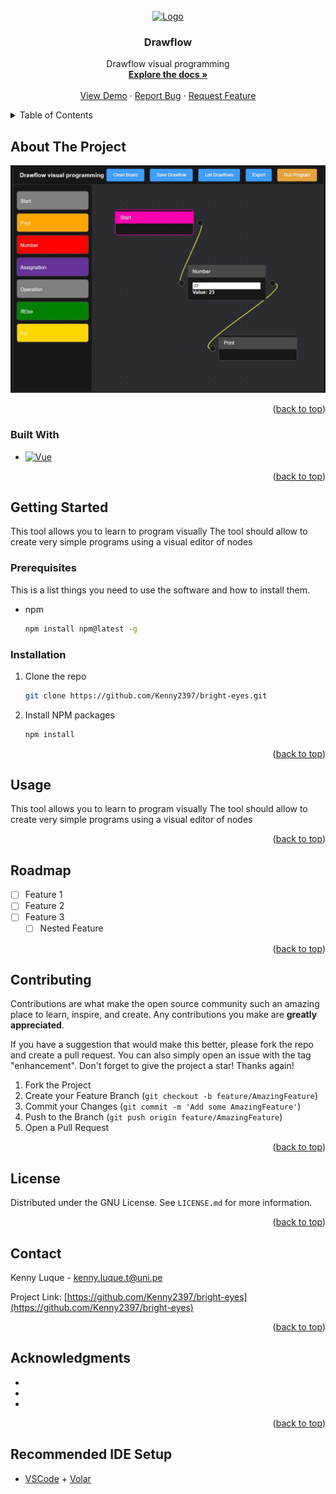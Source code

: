 <div id="top"></div>

<!-- [![Contributors][contributors-shield]][contributors-url]
[![Forks][forks-shield]][forks-url]
[![Stargazers][stars-shield]][stars-url]
[![Issues][issues-shield]][issues-url]
[![MIT License][license-shield]][license-url] -->
<!-- [![LinkedIn][linkedin-shield]][linkedin-url] -->



<!-- PROJECT LOGO -->
<br />
<div align="center">
  <a href="https://github.com/Kenny2397/bright-eyes">
    <img src="images/logo.png" alt="Logo" width="80" height="80">
  </a>

<h3 align="center">Drawflow</h3>

  <p align="center">
    Drawflow visual programming
    <br />
    <a href="https://github.com/Kenny2397/bright-eyes"><strong>Explore the docs »</strong></a>
    <br />
    <br />
    <a href="https://github.com/Kenny2397/bright-eyes">View Demo</a>
    ·
    <a href="https://github.com/Kenny2397/bright-eyes/issues">Report Bug</a>
    ·
    <a href="https://github.com/Kenny2397/bright-eyes/issues">Request Feature</a>
  </p>
</div>



<!-- TABLE OF CONTENTS -->
<details>
  <summary>Table of Contents</summary>
  <ol>
    <li>
      <a href="#about-the-project">About The Project</a>
      <ul>
        <li><a href="#built-with">Built With</a></li>
      </ul>
    </li>
    <li>
      <a href="#getting-started">Getting Started</a>
      <ul>
        <li><a href="#prerequisites">Prerequisites</a></li>
        <li><a href="#installation">Installation</a></li>
      </ul>
    </li>
    <li><a href="#usage">Usage</a></li>
    <li><a href="#roadmap">Roadmap</a></li>
    <li><a href="#contributing">Contributing</a></li>
    <li><a href="#license">License</a></li>
    <li><a href="#contact">Contact</a></li>
    <li><a href="#acknowledgments">Acknowledgments</a></li>
  </ol>
</details>



<!-- ABOUT THE PROJECT -->
## About The Project

<!-- [![Product Name Screen Shot][product-screenshot]](public/) -->
![Product Name Screen Shot](public/img/drawflow.jpg)


<p align="right">(<a href="#top">back to top</a>)</p>



### Built With

* [![Vue][Vue.js]][Vue-url]
<p align="right">(<a href="#top">back to top</a>)</p>



<!-- GETTING STARTED -->
## Getting Started
This tool allows you to learn to program visually
The tool should allow to create very simple programs using a visual editor
of nodes

### Prerequisites

This is a list things you need to use the software and how to install them.
* npm
  ```sh
  npm install npm@latest -g
  ```
### Installation

1. Clone the repo
   ```sh
   git clone https://github.com/Kenny2397/bright-eyes.git
   ```
2. Install NPM packages
   ```sh
   npm install
   ```


<p align="right">(<a href="#top">back to top</a>)</p>



<!-- USAGE EXAMPLES -->
## Usage

This tool allows you to learn to program visually
The tool should allow to create very simple programs using a visual editor
of nodes

<!-- _For more examples, please refer to the [Documentation](https://example.com)_ -->

<p align="right">(<a href="#top">back to top</a>)</p>


<!-- ROADMAP -->
## Roadmap

- [ ] Feature 1
- [ ] Feature 2
- [ ] Feature 3
    - [ ] Nested Feature

<!-- See the [open issues](https://github.com/Kenny2397/bright-eyes/issues) for a full list of proposed features (and known issues). -->

<p align="right">(<a href="#top">back to top</a>)</p>



<!-- CONTRIBUTING -->
## Contributing

Contributions are what make the open source community such an amazing place to learn, inspire, and create. Any contributions you make are **greatly appreciated**.

If you have a suggestion that would make this better, please fork the repo and create a pull request. You can also simply open an issue with the tag "enhancement".
Don't forget to give the project a star! Thanks again!

1. Fork the Project
2. Create your Feature Branch (`git checkout -b feature/AmazingFeature`)
3. Commit your Changes (`git commit -m 'Add some AmazingFeature'`)
4. Push to the Branch (`git push origin feature/AmazingFeature`)
5. Open a Pull Request

<p align="right">(<a href="#top">back to top</a>)</p>



<!-- LICENSE -->
## License

Distributed under the GNU License. See `LICENSE.md` for more information.

<p align="right">(<a href="#top">back to top</a>)</p>



<!-- CONTACT -->
## Contact

Kenny Luque - kenny.luque.t@uni.pe

Project Link: [https://github.com/Kenny2397/bright-eyes](https://github.com/Kenny2397/bright-eyes)

<p align="right">(<a href="#top">back to top</a>)</p>



<!-- ACKNOWLEDGMENTS -->
## Acknowledgments

* []()
* []()
* []()

<p align="right">(<a href="#top">back to top</a>)</p>



<!-- MARKDOWN LINKS & IMAGES -->
<!-- https://www.markdownguide.org/basic-syntax/#reference-style-links -->
[contributors-shield]: https://img.shields.io/github/contributors/Kenny2397/bright-eyes.svg?style=for-the-badge
[contributors-url]: https://github.com/Kenny2397/bright-eyes/graphs/contributors
[forks-shield]: https://img.shields.io/github/forks/Kenny2397/bright-eyes.svg?style=for-the-badge
[forks-url]: https://github.com/Kenny2397/bright-eyes/network/members
[stars-shield]: https://img.shields.io/github/stars/Kenny2397/bright-eyes.svg?style=for-the-badge
[stars-url]: https://github.com/Kenny2397/bright-eyes/stargazers
[issues-shield]: https://img.shields.io/github/issues/Kenny2397/bright-eyes.svg?style=for-the-badge
[issues-url]: https://github.com/Kenny2397/bright-eyes/issues
[license-shield]: https://img.shields.io/github/license/Kenny2397/bright-eyes.svg?style=for-the-badge
[license-url]: https://github.com/Kenny2397/bright-eyes/blob/master/LICENSE.txt
[linkedin-shield]: https://img.shields.io/badge/-LinkedIn-black.svg?style=for-the-badge&logo=linkedin&colorB=555
[linkedin-url]: https://linkedin.com/in/kennyluquet
[product-screenshot]: images/screenshot.png
[Next.js]: https://img.shields.io/badge/next.js-000000?style=for-the-badge&logo=nextdotjs&logoColor=white
[Next-url]: https://nextjs.org/
[React.js]: https://img.shields.io/badge/React-20232A?style=for-the-badge&logo=react&logoColor=61DAFB
[React-url]: https://reactjs.org/
[Vue.js]: https://img.shields.io/badge/Vue.js-35495E?style=for-the-badge&logo=vuedotjs&logoColor=4FC08D
[Vue-url]: https://vuejs.org/
[Angular.io]: https://img.shields.io/badge/Angular-DD0031?style=for-the-badge&logo=angular&logoColor=white
[Angular-url]: https://angular.io/
[Svelte.dev]: https://img.shields.io/badge/Svelte-4A4A55?style=for-the-badge&logo=svelte&logoColor=FF3E00
[Svelte-url]: https://svelte.dev/
[Laravel.com]: https://img.shields.io/badge/Laravel-FF2D20?style=for-the-badge&logo=laravel&logoColor=white
[Laravel-url]: https://laravel.com
[Bootstrap.com]: https://img.shields.io/badge/Bootstrap-563D7C?style=for-the-badge&logo=bootstrap&logoColor=white
[Bootstrap-url]: https://getbootstrap.com
[JQuery.com]: https://img.shields.io/badge/jQuery-0769AD?style=for-the-badge&logo=jquery&logoColor=white
[JQuery-url]: https://jquery.com 




## Recommended IDE Setup

- [VSCode](https://code.visualstudio.com/) + [Volar](https://marketplace.visualstudio.com/items?itemName=johnsoncodehk.volar)
